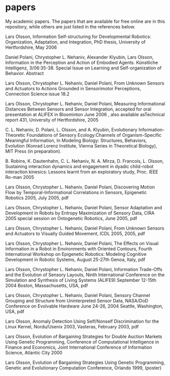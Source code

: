# papers
My academic papers. The papers that are available for free online are in this repository, while others are just listed in the references below.

Lars Olsson, Information Self-structuring for Developmental Robotics: Organization, Adaptation, and Integration, PhD thesis, University of Hertfordshire, May 2006

Daniel Polani, Chrystopher L. Nehaniv, Alexander Klyubin, Lars Olsson, Information in the Perception and Action of Embodied Agents. Künstliche Intelligenz, 3/06:35-38. Special Issue on Learning and Self-organization of Behavior. Abstract

Lars Olsson, Chrystopher L. Nehaniv, Daniel Polani, From Unknown Sensors and Actuators to Actions Grounded in Sensorimotor Perceptions, Connection Science issue 18.2

Lars Olsson, Chrystopher L. Nehaniv, Daniel Polani, Measuring Informational Distances Between Sensors and Sensor Integration, accepted for oral presentation at ALIFEX in Bloominton June 2006 , also available asTechnical report 431, University of Hertfordshire, 2005

C. L. Nehaniv, D. Polani, L. Olsson, and A. Klyubin, Evolutionary Information-Theoretic Foundations of Sensory Ecology:Channels of Organism-Specific Meaningful Information, In Modeling Biology: Structures, Behaviors, Evolution (Konrad Lorenz Institute, Vienna Series in Theoretical Biology), MIT Press (in preparation).

B. Robins, K. Dautenhahn, C. L. Nehaniv, N. A. Mirza, D. Francois, L. Olsson, Sustaining interaction dynamics and engagement in dyadic child-robot interaction kinesics: Lessons learnt from an exploratory study, Proc. IEEE Ro-man 2005

Lars Olsson, Chrystopher L. Nehaniv, Daniel Polani, Discovering Motion Flow by Temporal-Informational Correlations in Sensors, Epigenetic Robotics 2005, July 2005, pdf

Lars Olsson, Chrystopher L. Nehaniv, Daniel Polani, Sensor Adaptation and Development in Robots by Entropy Maximization of Sensory Data, CIRA 2005 special session on Ontogenetic Robotics, June 2005, pdf

Lars Olsson, Chrystopher L. Nehaniv, Daniel Polani, From Unknown Sensors and Actuators to Visually Guided Movement, ICDL 2005, 2005, pdf

Lars Olsson, Chrystopher L. Nehaniv, Daniel Polani, The Effects on Visual Information in a Robot in Environments with Oriented Contours, Fourth International Workshop on Epigenetic Robotics: Modeling Cognitive Development in Robotic Systems, August 25-27th Genoa, Italy, pdf

Lars Olsson, Chrystopher L. Nehaniv, Daniel Polani, Information Trade-Offs and the Evolution of Sensory Layouts, Ninth International Conference on the Simulation and Synthesis of Living Systems (ALIFE9) September 12-15th 2004 Boston, Massachusetts, USA, pdf

Lars Olsson, Chrystopher L. Nehaniv, Daniel Polani, Sensory Channel Grouping and Structure from Uninterpreted Sensor Data, NASA/DoD Conference on Evolvable Hardware June 24-26, 2004 Seattle, Washington, USA, pdf

Lars Olsson, Anomaly Detection Using Self/Nonself Discrimination for the Linux Kernel, Nordu/Usenix 2003, Vasteras, February 2003, pdf

Lars Olsson, Evolution of Bargaining Strategies for Double Auction Markets Using Genetic Programming, Conference of Computational Intelligence in Finance and Economics, Joint International Conference of Information Science, Atlantic City 2000

Lars Olsson, Evolution of Bargaining Strategies Using Genetic Programming, Genetic and Evolutionary Computation Conference, Orlando 1999, (poster)



